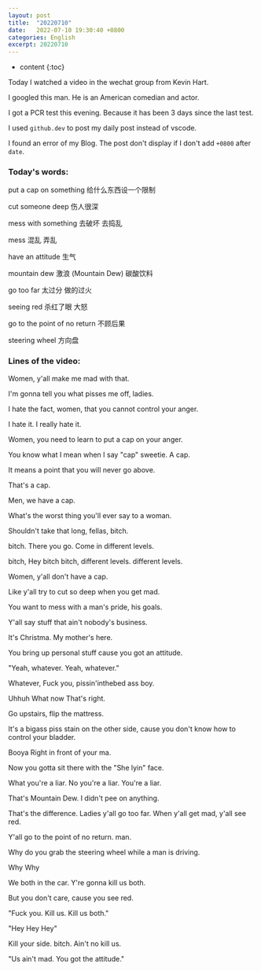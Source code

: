 ```yaml
---
layout: post
title:  "20220710"
date:   2022-07-10 19:30:40 +0800
categories: English
excerpt: 20220710
---
```


* content
{:toc}

Today I watched a video in the wechat group from Kevin Hart.

I googled this man. He is an American comedian and actor.

I got a PCR test this evening. Because it has been 3 days since the last test.

I used `github.dev` to post my daily post instead of vscode.

I found an error of my Blog. The post don't display if I don't add `+0800` after `date`.

### Today's words:

put a cap on something 给什么东西设一个限制

cut someone deep 伤人很深

mess with something 去破坏 去捣乱

mess 混乱 弄乱

have an attitude 生气

mountain dew 激浪 (Mountain Dew) 碳酸饮料

go too far 太过分 做的过火

seeing red 杀红了眼 大怒

go to the point of no return 不顾后果

steering wheel 方向盘

### Lines of the video:

Women, y'all make me mad with that.

I'm gonna tell you what pisses me off, ladies.

I hate the fact, women, that you cannot control your anger.

I hate it. I really hate it.

Women, you need to learn to put a cap on your anger.

You know what I mean when I say "cap" sweetie. A cap.

It means a point that you will never go above.

That's a cap. 

Men, we have a cap.

What's the worst thing you'll ever say to a woman.

Shouldn't take that long, fellas, bitch.

bitch. There you go. Come in different levels. 

bitch, Hey bitch bitch, different levels. different levels.

Women, y'all don't have a cap.

Like y'all try to cut so deep when you get mad.

You want to mess with a man's pride, his goals.

Y'all say stuff that ain't nobody's business.

It's Christma. My mother's here.

You bring up personal stuff cause you got an attitude.

"Yeah, whatever. Yeah, whatever."

Whatever, Fuck you, pissin'inthebed ass boy.

Uhhuh What now That's right.

Go upstairs, flip the mattress.

It's a bigass piss stain on the other side, cause you don't know how to control your bladder.

Booya Right in front of your ma.

Now you gotta sit there with the "She lyin" face.

What you're a liar. No you're a liar. You're a liar.

That's Mountain Dew. I didn't pee on anything.

That's the difference. Ladies y'all go too far. When y'all get mad, y'all see red.

Y'all go to the point of no return. man.

Why do you grab the steering wheel while a man is driving.

Why Why

We both in the car. Y're gonna kill us both.

But you don't care, cause you see red.

"Fuck you. Kill us. Kill us both."

"Hey Hey Hey"

Kill your side. bitch. Ain't no kill us.

"Us ain't mad. You got the attitude."

